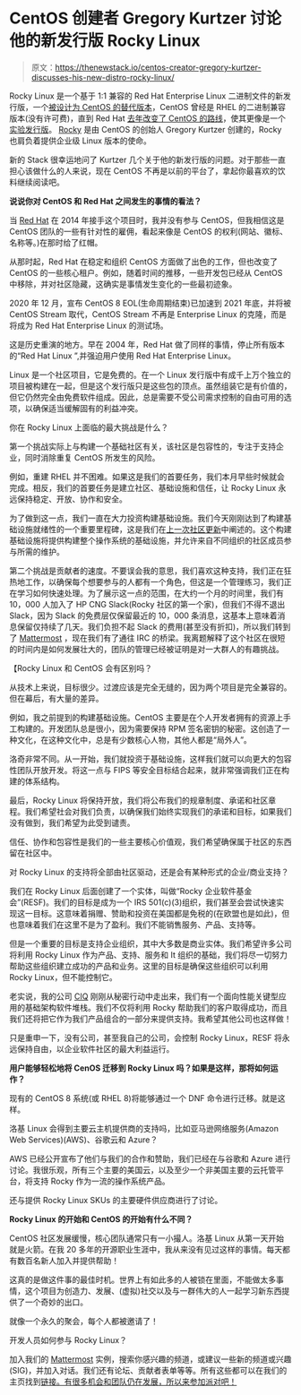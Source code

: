 # CentOS 创建者 Gregory Kurtzer 讨论他的新发行版 Rocky Linux

> 原文：<https://thenewstack.io/centos-creator-gregory-kurtzer-discusses-his-new-distro-rocky-linux/>

Rocky Linux 是一个基于 1:1 兼容的 Red Hat Enterprise Linux 二进制文件的新发行版，一个[被设计为 CentOS 的替代版本](https://thenewstack.io/post-centos-rocky-linux-fights-for-community-driven-enterprise-open-source/)，CentOS 曾经是 RHEL 的二进制兼容版本(没有许可费)，直到 Red Hat [去年改变了 CentOS 的路线](https://thenewstack.io/wherefore-art-thou-centos-rocky-linux-cloudlinux-and-centos-stream/)，使其更像是一个[实验发行版](https://thenewstack.io/back-to-the-future-a-look-at-centos-streams/)。 [Rocky](https://rockylinux.org/) 是由 CentOS 的创始人 Gregory Kurtzer 创建的，Rocky 也肩负着提供企业级 Linux 版本的使命。

新的 Stack 很幸运地问了 Kurtzer 几个关于他的新发行版的问题。对于那些一直担心该做什么的人来说，现在 CentOS 不再是以前的平台了，拿起你最喜欢的饮料继续阅读吧。

**说说你对 CentOS 和 Red Hat 之间发生的事情的看法？**

当 [Red Hat](https://www.openshift.com/try?utm_content=inline-mention) 在 2014 年接手这个项目时，我并没有参与 CentOS，但我相信这是 CentOS 团队的一些有针对性的雇佣，看起来像是 CentOS 的权利(网站、徽标、名称等。)在那时给了红帽。

从那时起，Red Hat 在稳定和组织 CentOS 方面做了出色的工作，但也改变了 CentOS 的一些核心租户。例如，随着时间的推移，一些开发包已经从 CentOS 中移除，并对社区隐藏，这确实是事情发生变化的一些最初迹象。

2020 年 12 月，宣布 CentOS 8 EOL(生命周期结束)已加速到 2021 年底，并将被 CentOS Stream 取代，CentOS Stream 不再是 Enterprise Linux 的克隆，而是将成为 Red Hat Enterprise Linux 的测试场。

这是历史重演的地方。早在 2004 年，Red Hat 做了同样的事情，停止所有版本的“Red Hat Linux ”,并强迫用户使用 Red Hat Enterprise Linux。

Linux 是一个社区项目，它是免费的。在一个 Linux 发行版中有成千上万个独立的项目被构建在一起，但是这个发行版只是这些包的顶点。虽然组装它是有价值的，但它仍然完全由免费软件组成。因此，总是需要不受公司需求控制的自由可用的选项，以确保适当缓解固有的利益冲突。

你在 Rocky Linux 上面临的最大挑战是什么？

第一个挑战实际上与构建一个基础社区有关，该社区是包容性的，专注于支持企业，同时消除重复 CentOS 所发生的风险。

例如，重建 RHEL 并不困难。如果这是我们的首要任务，我们本月早些时候就会完成。相反，我们的首要任务是建立社区、基础设施和信任，让 Rocky Linux 永远保持稳定、开放、协作和安全。

为了做到这一点，我们一直在大力投资构建基础设施。我们今天刚刚达到了构建基础设施就绪性的一个重要里程碑，这是我们在[上一次社区更新](https://forums.rockylinux.org/t/community-update-january-2021/1667)中阐述的。这个构建基础设施将提供构建整个操作系统的基础设施，并允许来自不同组织的社区成员参与所需的维护。

第二个挑战是贡献者的速度。不要误会我的意思，我们喜欢这种支持，我们正在狂热地工作，以确保每个想要参与的人都有一个角色，但这是一个管理练习，我们正在学习如何快速处理。为了展示这一点的范围，在大约一个月的时间里，我们有 10，000 人加入了 HP CNG Slack(Rocky 社区的第一个家)，但我们不得不退出 Slack，因为 Slack 的免费层仅保留最近的 10，000 条消息，这基本上意味着消息保留仅持续了几天。我们负担不起 Slack 的费用(甚至没有折扣)，所以我们转到了 [Mattermost](https://mattermost.com) ，现在我们有了通往 IRC 的桥梁。我离题解释了这个社区在很短的时间内是如何发展壮大的，团队的管理已经被证明是对一大群人的有趣挑战。

【Rocky Linux 和 CentOS 会有区别吗？

从技术上来说，目标很少。过渡应该是完全无缝的，因为两个项目是完全兼容的。但在幕后，有大量的差异。

例如，我之前提到的构建基础设施。CentOS 主要是在个人开发者拥有的资源上手工构建的。开发团队总是很小，因为需要保持 RPM 签名密钥的秘密。这创造了一种文化，在这种文化中，总是有少数核心人物，其他人都是“局外人”。

洛奇非常不同。从一开始，我们就投资于基础设施，这样我们就可以向更大的包容性团队开放开发。将这一点与 FIPS 等安全目标结合起来，就非常强调我们正在构建的体系结构。

最后，Rocky Linux 将保持开放，我们将公布我们的规章制度、承诺和社区章程。我们希望社会对我们负责，以确保我们始终实现我们的承诺和目标，如果我们没有做到，我们希望为此受到谴责。

信任、协作和包容性是我们的一些主要核心价值观，我们希望确保属于社区的东西留在社区中。

对 Rocky Linux 的支持将全部由社区驱动，还是会有某种形式的企业/商业支持？

我们在 Rocky Linux 后面创建了一个实体，叫做“Rocky 企业软件基金会”(RESF)。我们的目标是成为一个 IRS 501(c)(3)组织，我们甚至会尝试快速实现这一目标。这意味着捐赠、赞助和投资在美国都是免税的(在欧盟也是如此)，但也意味着我们在这里不是为了盈利。我们不能销售服务、产品、支持等。

但是一个重要的目标是支持企业组织，其中大多数是商业实体。我们希望许多公司将利用 Rocky Linux 作为产品、支持、服务和 It 组织的基础，我们将尽一切努力帮助这些组织建立成功的产品和业务。这里的目标是确保这些组织可以利用 Rocky Linux，但不能控制它。

老实说，我的公司 [CIQ](http://www.ctrliq.com) 刚刚从秘密行动中走出来，我们有一个面向性能关键型应用的基础架构软件堆栈。我们不仅将利用 Rocky 帮助我们的客户取得成功，而且我们还将把它作为我们产品组合的一部分来提供支持。我希望其他公司也这样做！

只是重申一下，没有公司，甚至我自己的公司，会控制 Rocky Linux，RESF 将永远保持自由，以企业软件社区的最大利益运行。

**用户能够轻松地将 CenOS 迁移到 Rocky Linux 吗？如果是这样，那将如何运作？**

现有的 CentOS 8 系统(或 RHEL 8)将能够通过一个 DNF 命令进行迁移。就是这样。

洛基 Linux 会得到主要云主机提供商的支持吗，比如亚马逊网络服务(Amazon Web Services)(AWS)、谷歌云和 Azure？

AWS 已经公开宣布了他们与我们的合作和赞助，我们已经在与谷歌和 Azure 进行讨论。我很乐观，所有三个主要的美国云，以及至少一个非美国主要的云托管平台，将支持 Rocky 作为一流的操作系统产品。

还与提供 Rocky Linux SKUs 的主要硬件供应商进行了讨论。

**Rocky Linux 的开始和 CentOS 的开始有什么不同？**

CentOS 社区发展缓慢，核心团队通常只有一小撮人。洛基 Linux 从第一天开始就是火箭。在我 20 多年的开源职业生涯中，我从来没有见过这样的事情。每天都有数百名新人加入并提供帮助！

这真的是做这件事的最佳时机。世界上有如此多的人被锁在里面，不能做太多事情，这个项目为创造力、发展、(虚拟)社交以及与一群伟大的人一起学习新东西提供了一个奇妙的出口。

就像一个永久的聚会，每个人都被邀请了！

开发人员如何参与 Rocky Linux？

加入我们的 [Mattermost](http://chat.rockylinux.org) 实例，搜索你感兴趣的频道，或建议一些新的频道或兴趣(SIG)，并加入对话。我们还有论坛、贡献者表单等等。所有这些都可以在我们的主页找到[链接。有很多机会和团队仍在发展，所以来参加派对吧！](https://rockylinux.org)

<svg xmlns:xlink="http://www.w3.org/1999/xlink" viewBox="0 0 68 31" version="1.1"><title>Group</title> <desc>Created with Sketch.</desc></svg>